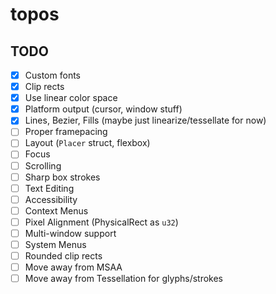 # topos

## TODO

 - [x] Custom fonts
 - [x] Clip rects
 - [x] Use linear color space
 - [x] Platform output (cursor, window stuff)
 - [x] Lines, Bezier, Fills (maybe just linearize/tessellate for now)
 - [ ] Proper framepacing
 - [ ] Layout (`Placer` struct, flexbox)
 - [ ] Focus
 - [ ] Scrolling
 - [ ] Sharp box strokes
 - [ ] Text Editing
 - [ ] Accessibility
 - [ ] Context Menus
 - [ ] Pixel Alignment (PhysicalRect as `u32`)
 - [ ] Multi-window support
 - [ ] System Menus
 - [ ] Rounded clip rects
 - [ ] Move away from MSAA
 - [ ] Move away from Tessellation for glyphs/strokes